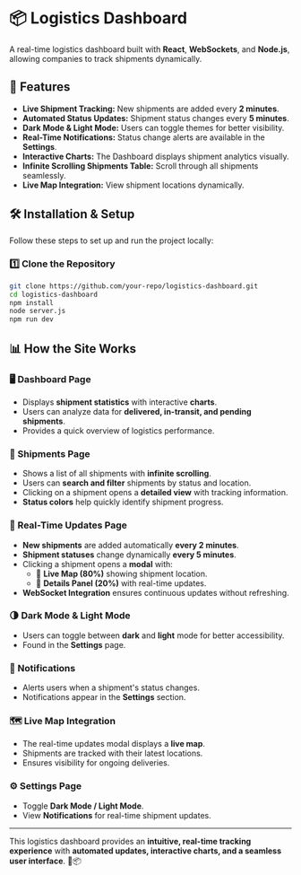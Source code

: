 # 📦 Logistics Dashboard

A real-time logistics dashboard built with **React**, **WebSockets**, and **Node.js**, allowing companies to track shipments dynamically.

## 🚀 Features

- **Live Shipment Tracking:** New shipments are added every **2 minutes**.
- **Automated Status Updates:** Shipment status changes every **5 minutes**.
- **Dark Mode & Light Mode:** Users can toggle themes for better visibility.
- **Real-Time Notifications:** Status change alerts are available in the **Settings**.
- **Interactive Charts:** The Dashboard displays shipment analytics visually.
- **Infinite Scrolling Shipments Table:** Scroll through all shipments seamlessly.
- **Live Map Integration:** View shipment locations dynamically.

## 🛠️ Installation & Setup

Follow these steps to set up and run the project locally:

### 1️⃣ Clone the Repository

```sh
git clone https://github.com/your-repo/logistics-dashboard.git
cd logistics-dashboard
npm install
node server.js
npm run dev
```
## 📊 How the Site Works

### **🖥 Dashboard Page**
- Displays **shipment statistics** with interactive **charts**.
- Users can analyze data for **delivered, in-transit, and pending shipments**.
- Provides a quick overview of logistics performance.

### **🚚 Shipments Page**
- Shows a list of all shipments with **infinite scrolling**.
- Users can **search and filter** shipments by status and location.
- Clicking on a shipment opens a **detailed view** with tracking information.
- **Status colors** help quickly identify shipment progress.

### **🔴 Real-Time Updates Page**
- **New shipments** are added automatically **every 2 minutes**.
- **Shipment statuses** change dynamically **every 5 minutes**.
- Clicking a shipment opens a **modal** with:
  - 📍 **Live Map (80%)** showing shipment location.
  - 📄 **Details Panel (20%)** with real-time updates.
- **WebSocket Integration** ensures continuous updates without refreshing.

### **🌗 Dark Mode & Light Mode**
- Users can toggle between **dark** and **light** mode for better accessibility.
- Found in the **Settings** page.

### **🔔 Notifications**
- Alerts users when a shipment's status changes.
- Notifications appear in the **Settings** section.

### **🗺️ Live Map Integration**
- The real-time updates modal displays a **live map**.
- Shipments are tracked with their latest locations.
- Ensures visibility for ongoing deliveries.

### **⚙️ Settings Page**
- Toggle **Dark Mode / Light Mode**.
- View **Notifications** for real-time shipment updates.

---

This logistics dashboard provides an **intuitive, real-time tracking experience** with **automated updates, interactive charts, and a seamless user interface**. 🚛📦


